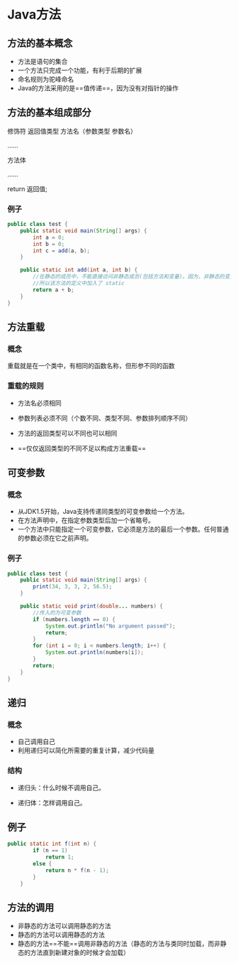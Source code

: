 # Java方法

## 方法的基本概念

- 方法是语句的集合
- 一个方法只完成一个功能，有利于后期的扩展
- 命名规则为驼峰命名
- Java的方法采用的是==值传递==，因为没有对指针的操作

## 方法的基本组成部分

修饰符  返回值类型  方法名（参数类型  参数名）

……

方法体

……

return  返回值;

### 例子

```java
public class test {
    public static void main(String[] args) {
        int a = 0;
        int b = 0;
        int c = add(a, b);
    }

    public static int add(int a, int b) {  
        //在静态的成员中，不能直接访问非静态成员(包括方法和变量)。因为，非静态的变量是依赖于对象存在的，对象必须实例化之后，它的变量才会在内存中存在。
        //所以该方法的定义中加入了 static
        return a + b;
    }
}
```

## 方法重载

### 概念

重载就是在一个类中，有相同的函数名称，但形参不同的函数

### 重载的规则

- 方法名必须相同

- 参数列表必须不同（个数不同、类型不同、参数排列顺序不同）

- 方法的返回类型可以不同也可以相同

- ==仅仅返回类型的不同不足以构成方法重载==

## 可变参数

### 概念

- 从JDK1.5开始，Java支持传递同类型的可变参数给一个方法。
- 在方法声明中，在指定参数类型后加一个省略号。
- 一个方法中只能指定一个可变参数，它必须是方法的最后一个参数。任何普通的参数必须在它之前声明。
### 例子

```java
public class test {
    public static void main(String[] args) {
        print(34, 3, 3, 2, 56.5);
    }

    public static void print(double... numbers) {
        //传入的为可变参数
        if (numbers.length == 0) {
            System.out.println("No argument passed");
            return;
        }
        for (int i = 0; i < numbers.length; i++) {
            System.out.println(numbers[i]);
        }
        return;
    }
}
```

## 递归

### 概念

- 自己调用自己
- 利用递归可以简化所需要的重复计算，减少代码量
### 结构

- 递归头：什么时候不调用自己。

- 递归体：怎样调用自己。

## 例子

```java
public static int f(int n) {
        if (n == 1)
            return 1;
        else {
            return n * f(n - 1);
        }
    }
```

## 方法的调用

- 非静态的方法可以调用静态的方法
- 静态的方法可以调用静态的方法
- 静态的方法==不能==调用非静态的方法（静态的方法与类同时加载，而非静态的方法直到新建对象的时候才会加载）